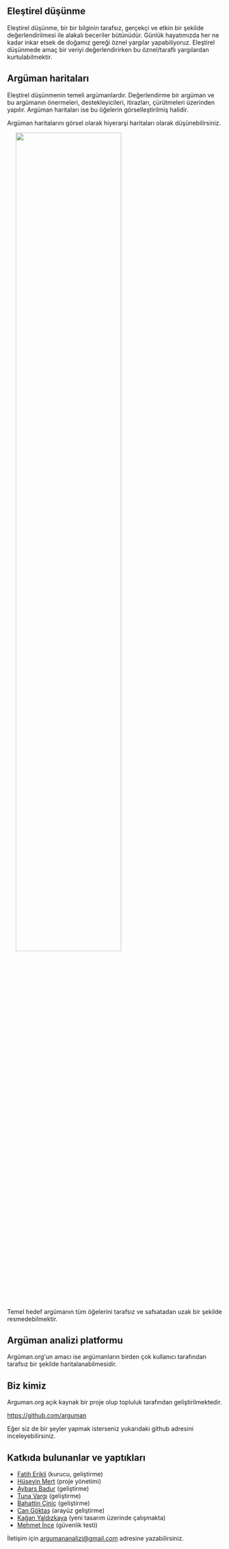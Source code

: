 ## Eleştirel düşünme

Eleştirel düşünme, bir bir bilginin tarafsız, gerçekçi ve etkin bir şekilde
değerlendirilmesi ile alakalı beceriler bütünüdür. Günlük hayatımızda
her ne kadar inkar etsek de doğamız gereği öznel yargılar yapabiliyoruz. Eleştirel
düşünmede amaç bir veriyi değerlendirirken bu öznel/taraflı yargılardan kurtulabilmektir.

## Argüman haritaları

Eleştirel düşünmenin temeli argümanlardır. Değerlendirme bir argüman ve
bu argümanın önermeleri, destekleyicileri, itirazları, çürütmeleri üzerinden yapılır.
Argüman haritaları ise bu öğelerin görselleştirilmiş halidir.

Argüman haritalarını görsel olarak hiyerarşi haritaları olarak düşünebilirsiniz.

<img style="width: 70%; margin-left: 4%;" src="https://upload.wikimedia.org/wikipedia/commons/thumb/9/99/Whatley.png/800px-Whatley.png">

Temel hedef argümanın tüm öğelerini tarafsız ve safsatadan uzak bir şekilde
resmedebilmektir.

## Argüman analizi platformu

Argüman.org'un amacı ise argümanların birden çok kullanıcı tarafından
tarafsız bir şekilde haritalanabilmesidir.


## Biz kimiz

Arguman.org açık kaynak bir proje olup topluluk tarafından geliştirilmektedir.

<https://github.com/arguman>

Eğer siz de bir şeyler yapmak isterseniz yukarıdaki github adresini inceleyebilirsiniz.

## Katkıda bulunanlar ve yaptıkları

- [Fatih Erikli](http://fatiherikli.com) (kurucu, geliştirme)
- [Hüseyin Mert](http://hmert.com) (proje yönetimi)
- [Aybars Badur](https://twitter.com/aybarsbadur) (geliştirme)
- [Tuna Vargı](http://tunavargi.com/) (geliştirme)
- [Bahattin Çiniç](http://bahattincinic.com/) (geliştirme)
- [Can Göktaş](https://twitter.com/cangokt) (arayüz geliştirme)
- [Kağan Yaldızkaya](https://dribbble.com/kagan) (yeni tasarım üzerinde çalışmakta)
- [Mehmet İnce](https://twitter.com/mdisec) (güvenlik testi)

İletişim için argumananalizi@gmail.com adresine yazabilirsiniz.
